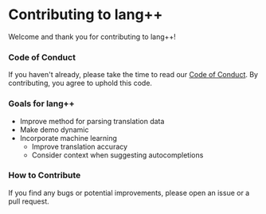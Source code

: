 # Contributing to lang++

Welcome and thank you for contributing to lang++!

### Code of Conduct

If you haven't already, please take the time to read our [Code of Conduct](https://github.com/fibanneacci/langplusplus/blob/master/CODE_OF_CONDUCT.md). By contributing, you agree to uphold this code.

### Goals for lang++

 * Improve method for parsing translation data
 * Make demo dynamic
 * Incorporate machine learning
    * Improve translation accuracy
    * Consider context when suggesting autocompletions

### How to Contribute

If you find any bugs or potential improvements, please open an issue or a pull request.
